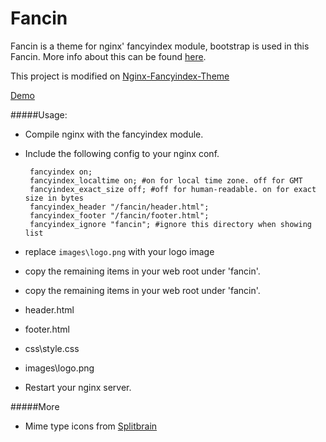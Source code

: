 Fancin
===

Fancin is a theme for nginx' fancyindex module, bootstrap is used in this Fancin. More info about this can be found [here](https://github.com/aperezdc/ngx-fancyindex).

This project is modified on [Nginx-Fancyindex-Theme](https://github.com/TheInsomniac/Nginx-Fancyindex-Theme)

[Demo](http://mirrors.opencas.org)

#####Usage:
 - Compile nginx with the fancyindex module.
 - Include the following config to your nginx conf.
 		
 		fancyindex on;
 		fancyindex_localtime on; #on for local time zone. off for GMT
    	fancyindex_exact_size off; #off for human-readable. on for exact size in bytes
    	fancyindex_header "/fancin/header.html";
    	fancyindex_footer "/fancin/footer.html";
    	fancyindex_ignore "fancin"; #ignore this directory when showing list
 - replace `images\logo.png` with your logo image
 - copy the remaining items in your web root under 'fancin'.
 - copy the remaining items in your web root under 'fancin'.
  - header.html
  - footer.html
  - css\style.css
  - images\logo.png
 - Restart your nginx server.

#####More
 - Mime type icons from [Splitbrain](http://www.splitbrain.org/projects/file_icons)